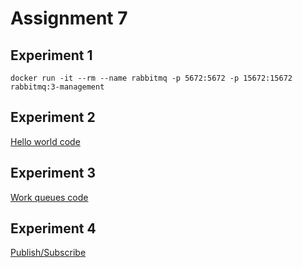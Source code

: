 # Assignment 7

## Experiment 1
```
docker run -it --rm --name rabbitmq -p 5672:5672 -p 15672:15672 rabbitmq:3-management
```
## Experiment 2
[Hello world code](helloworld)

## Experiment 3
[Work queues code](workqueues)

## Experiment 4
[Publish/Subscribe](publishsubscribe)

